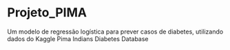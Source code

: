 # Projeto_PIMA
Um modelo de regressão logística para prever casos de diabetes, utilizando dados do Kaggle Pima Indians Diabetes Database 
